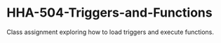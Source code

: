# HHA-504-Triggers-and-Functions
Class assignment exploring how to load triggers and execute functions.

